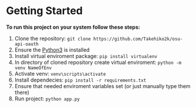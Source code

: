 ﻿# Getting Started

**To run this project on your system follow these steps:**
1. Clone the repository: `git clone https://github.com/Takehiko2k/osu-api-oauth`
2.	Ensure the [Python3](https://www.python.org/downloads/) is installed
3. Install virtual enviroment package: `pip install virtualenv`
4. In directory of cloned repository create virtual enviroment: 
`python -m venv NameOfEnv`
5. Activate venv: `venv\scripts\activate`
6. Install dependecies: `pip install -r requirements.txt`
7. Ensure that needed enviroment variables set (or just manually type them there)
8. Run project: `python app.py`



